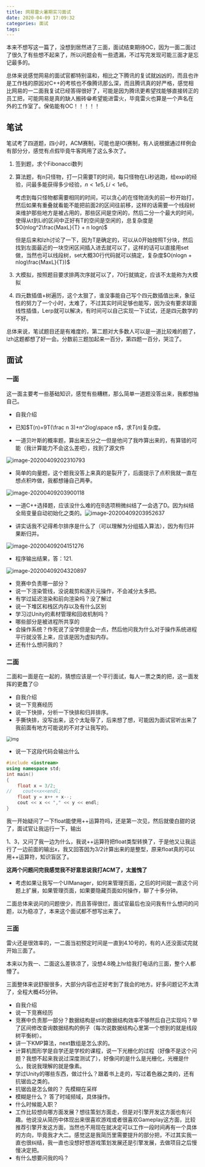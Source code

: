 ```yaml
---
title: 网易雷火暑期实习面试
date: 2020-04-09 17:09:32
categories: 面试
tags:
---
```


本来不想写这一篇了，没想到居然进了三面，面试结束期待OC，因为一面二面过了很久了有些想不起来了，所以问题会有一些遗漏，不过写完发现可能三面才是忘记最多的。

总体来说感觉网易的面试官都特别温和，相比之下腾讯的复试就凶凶的，而且也许是工作栈的原因对C++的考核也不像腾讯那么深，而且腾讯真的好严格，感觉相比网易的一二面我复试已经答得很好了，可能是因为腾讯更希望找能够直接转正的员工把，可能网易是真的缺人搬砖😁希望能进雷火，毕竟雷火也算是一个声名在外的工作室了。保佑能有OC！！！！！

## 笔试

笔试考了四道题，四小时，ACM赛制，可能也是IOI赛制，有人说根据通过样例会有部分分，感觉有点假毕竟牛客网用了这么多次了。

1. 签到题，求个Fibonacci数列

2. 算法题，有n只怪物，打一只需要T的时间，每只怪物在Li秒逃跑，给expi的经验，问最多能获得多少经验，$n<1e5,Li<1e6$。

   考虑到每只怪物都需要相同的时间，可以贪心的在怪物消失的前一秒开始打，然后如果有重叠就看能不能把前面2的区间往前移，这样的话需要一个线段树来维护那些地方是被占用的，那些区间是空闲的，然后二分一个最大的时间，使得从t到Li的区间中正好有T的空间是空闲的，总复杂度是$O(nlog^2\frac{MaxL}{T} + n logn)$

   但是后来和lzh讨论了一下，因为T是确定的，可以从0开始按照T分块，然后找到左面最近的一块空闲区间插入进去就可以了，这样的话可以直接用set做，当然也可以线段树，set大概30行代码就可以搞定，复杂度$O(nlogn + nlog\frac{MaxL}{T})$

3. 大模拟，按照题目要求排两次序就可以了，70行就搞定，应该不太能称为大模拟
4. 四元数插值+树遍历，这个太狠了，谁没事能自己写个四元数插值出来，象征性的努力了一个小时，太难了，不过其实时间足够也能写，因为没有要求球面线性插值，Lerp就可以解决，有时间可以自己实现一下试试，还是四元数学的不好。  

总体来说，笔试题目还是有难度的，第二题对大多数人可以是一道比较难的题了，lzh这题都想了好一会。分数前三题加起来一百分，第四题一百分，哭泣了。

## 面试

### 一面

这一面主要考一些基础知识，感觉有些糟糕，那么简单一道题没答出来，我都想抽自己。

+ 自我介绍
+ 已知$T(n)=9T(\frac n 3)+n^2log\space n$，求$T(n)$复杂度。

+ 一道贝叶斯的概率题，算出来五分之一但是他问了我咋算出来的，有算错的可能（我计算能力不会这么差吧），找到了源文件

![image-20200409202310793](https://raw.githubusercontent.com/zhao408639122/Picbed/master/blog/20200409203620.png)

+ 简单的向量题，这个题我没答上来真的是裂开了，后面提示了点积我就一直在想点积咋做，我都想锤自己两拳。

<img src="https://raw.githubusercontent.com/zhao408639122/Picbed/master/blog/20200409203959.png" alt="image-20200409203900118"  />

+ 一道C++选择题，应该没什么难的在B选项稍微纠结了一会选了D。因为纠结全局变量自动初始化之类的。![image-20200409203952637](https://raw.githubusercontent.com/zhao408639122/Picbed/master/blog/20200409204158.png)

+ 讲实话我不记得希尔排序是什么了（可以理解为分组插入算法），因为有归并果断归并。

![image-20200409204151276](https://raw.githubusercontent.com/zhao408639122/Picbed/master/blog/20200409204153.png)

+ 程序输出结果，答：121.

![image-20200409204320897](https://raw.githubusercontent.com/zhao408639122/Picbed/master/blog/20200409204331.png)

+ 竞赛中负责哪一部分？
+ 说一下渲染管线，没说裁剪和逐片元操作，不会减分太多把。
+ 有学过延迟渲染和前向渲染吗？没了解过
+ 说一下堆区和栈区内存以及有什么区别
+ 学习过Unity的素材管理和回收机制吗？
+ 哪些部分是被进程所共享的
+ 会操作系统？作死说了没学但是会一点，然后他问我为什么对于操作系统进程平行就没答上来，应该是因为虚拟内存。
+ 还有什么想问我的？

### 二面

二面和一面是在一起的，猜想应该是一个平行面试，每人一票之类的把，这一面发挥的更蠢了😖

+ 自我介绍
+ 说一下竞赛经历
+ 说一下快排，分析一下快排和归并排序。
+ 手撕快排，没写出来，这个太耻辱了，后来想了想，可能因为面试官听出来了我前面有地方可能说的不对才让我写的。

<img src="https://raw.githubusercontent.com/zhao408639122/Picbed/master/blog/20200409210019.png" alt="img" style="zoom: 80%;" />

+ 说一下这段代码会输出什么

```cpp
#include <iostream>
using namespace std;
int main()
{
    float x = 3/2;
//    cout<<x<<endl;
    float y = x++ + x--;
    cout << x << "," << y << endl;
}
```

我一开始疑问了一下float能使用++运算符吗，还是第一次见，然后就傻白甜的说了，面试官让我运行一下，输出

1、3，又问了我一边为什么，我说++运算符把float类型转换了，于是他又让我运行了一边前面的输出x，我又回答因为3/2计算出来的是整型，原来float真的可以用++运算符，知识盲区了。

**这两个问题问完我感觉我不好意思说我打ACM了，太羞愧了**



+ 考虑如果让我写一个UIManager，如何来管理页面，之后的时间就一直这个问题上扩展，如果管理页面，如果要隐藏页面如何操作，聊了十多分钟。

二面总体来说问的问题很少，而且答得很烂，面试官最后也没问我有什么想问的问题，以为稳凉了，本来这个面试都不想写出来了。

### 三面

雷火还是很效率的，一二面当初预定时间是一直到4.10号的，有的人还没面试完就开始三面了。

本来以为我一、二面这么差铁凉了，没想4.8晚上hr给我打电话约三面，整个人都懵了。

三面整体来说舒服很多，大部分内容也正好考到了我会的地方。好多问题记不太清了，全程大概45分钟。

+ 自我介绍
+ 说一下竞赛经历
+ 竞赛中负责那一部分？数据结构是stl的数据结构效率不够然后自己实现吗？举了区间修改查询数据结构的例子（每次说数据结构心里第一个想到的就是线段树平衡树）。
+ 讲一下KMP算法，next数组是怎么求的。
+ 计算机图形学是自学还是学校的课程，说一下光栅化的过程（好像不是这个问题？我想不起来我说过深度测试了），好像问的是什么是光栅化，光栅是什么，我说我理解的就是像素。
+ 学过Unity的哪些东西，做过什么？跟着书上走的，写过着色器之类的，还有抗锯齿之类的。
+ 抗锯齿是怎么做的？ 先模糊在采样
+ 模糊是什么？ 答了时域频域，具体操作。
+ 什么时候能入职？
+ 工作比较想向哪方面发展？想往策划方面走，但是对引擎开发这方面也有兴趣。他说没从简历中体现出来很喜欢游戏或者很喜欢Gameplay这方面，比较推荐引擎开发这方面，当然也不用现在就决定可以工作一段时间再有一个具体的方向，毕竟我才大二。感觉这是我简历里需要提升的部分把，不过其实我一直也很纠结，我一直也没想好想游戏策划发展还是引擎发展，去做项目之后慢慢决定把。
+ 有什么想要问我的吗？